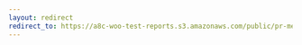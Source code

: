 ```yaml
---
layout: redirect
redirect_to: https://a8c-woo-test-reports.s3.amazonaws.com/public/pr-merge/41180/api/index.html
---
```

